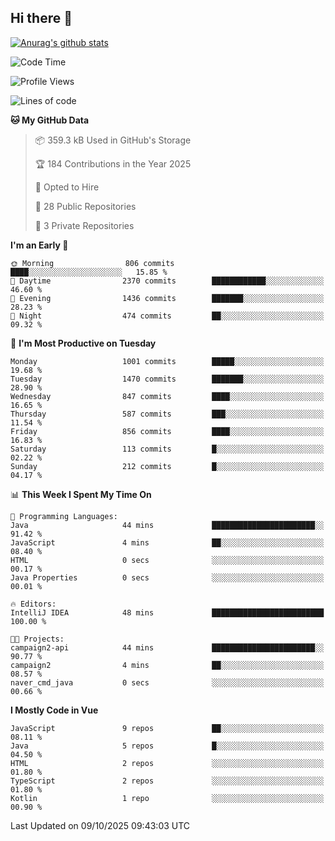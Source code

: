 ## Hi there 👋

[![Anurag's github stats](https://github-readme-stats.vercel.app/api?username=Songwonseok)](https://github.com/anuraghazra/github-readme-stats)



<!--START_SECTION:waka-->
![Code Time](http://img.shields.io/badge/Code%20Time-3%2C780%20hrs%2031%20mins-blue)

![Profile Views](http://img.shields.io/badge/Profile%20Views-0-blue)

![Lines of code](https://img.shields.io/badge/From%20Hello%20World%20I%27ve%20Written-34.8%20million%20lines%20of%20code-blue)

**🐱 My GitHub Data** 

> 📦 359.3 kB Used in GitHub's Storage 
 > 
> 🏆 184 Contributions in the Year 2025
 > 
> 💼 Opted to Hire
 > 
> 📜 28 Public Repositories 
 > 
> 🔑 3 Private Repositories 
 > 
**I'm an Early 🐤** 

```text
🌞 Morning                806 commits         ████░░░░░░░░░░░░░░░░░░░░░   15.85 % 
🌆 Daytime                2370 commits        ████████████░░░░░░░░░░░░░   46.60 % 
🌃 Evening                1436 commits        ███████░░░░░░░░░░░░░░░░░░   28.23 % 
🌙 Night                  474 commits         ██░░░░░░░░░░░░░░░░░░░░░░░   09.32 % 
```
📅 **I'm Most Productive on Tuesday** 

```text
Monday                   1001 commits        █████░░░░░░░░░░░░░░░░░░░░   19.68 % 
Tuesday                  1470 commits        ███████░░░░░░░░░░░░░░░░░░   28.90 % 
Wednesday                847 commits         ████░░░░░░░░░░░░░░░░░░░░░   16.65 % 
Thursday                 587 commits         ███░░░░░░░░░░░░░░░░░░░░░░   11.54 % 
Friday                   856 commits         ████░░░░░░░░░░░░░░░░░░░░░   16.83 % 
Saturday                 113 commits         █░░░░░░░░░░░░░░░░░░░░░░░░   02.22 % 
Sunday                   212 commits         █░░░░░░░░░░░░░░░░░░░░░░░░   04.17 % 
```


📊 **This Week I Spent My Time On** 

```text
💬 Programming Languages: 
Java                     44 mins             ███████████████████████░░   91.42 % 
JavaScript               4 mins              ██░░░░░░░░░░░░░░░░░░░░░░░   08.40 % 
HTML                     0 secs              ░░░░░░░░░░░░░░░░░░░░░░░░░   00.17 % 
Java Properties          0 secs              ░░░░░░░░░░░░░░░░░░░░░░░░░   00.01 % 

🔥 Editors: 
IntelliJ IDEA            48 mins             █████████████████████████   100.00 % 

🐱‍💻 Projects: 
campaign2-api            44 mins             ███████████████████████░░   90.77 % 
campaign2                4 mins              ██░░░░░░░░░░░░░░░░░░░░░░░   08.57 % 
naver_cmd_java           0 secs              ░░░░░░░░░░░░░░░░░░░░░░░░░   00.66 % 
```

**I Mostly Code in Vue** 

```text
JavaScript               9 repos             ██░░░░░░░░░░░░░░░░░░░░░░░   08.11 % 
Java                     5 repos             █░░░░░░░░░░░░░░░░░░░░░░░░   04.50 % 
HTML                     2 repos             ░░░░░░░░░░░░░░░░░░░░░░░░░   01.80 % 
TypeScript               2 repos             ░░░░░░░░░░░░░░░░░░░░░░░░░   01.80 % 
Kotlin                   1 repo              ░░░░░░░░░░░░░░░░░░░░░░░░░   00.90 % 
```




 Last Updated on 09/10/2025 09:43:03 UTC
<!--END_SECTION:waka-->
